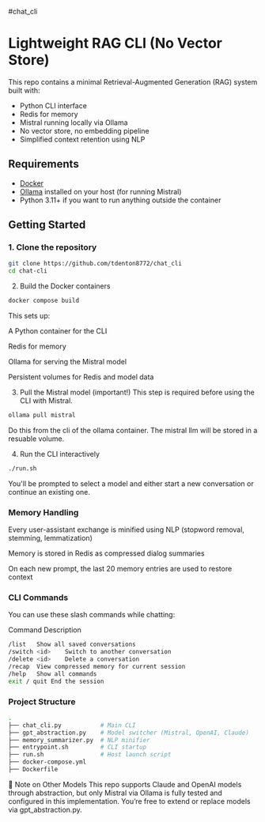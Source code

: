 #chat_cli

# Lightweight RAG CLI (No Vector Store)

This repo contains a minimal Retrieval-Augmented Generation (RAG) system built with:

- Python CLI interface
- Redis for memory
- Mistral running locally via Ollama
- No vector store, no embedding pipeline
- Simplified context retention using NLP

## Requirements

- [Docker](https://www.docker.com/)
- [Ollama](https://ollama.com/) installed on your host (for running Mistral)
- Python 3.11+ if you want to run anything outside the container

## Getting Started

### 1. Clone the repository

```bash
git clone https://github.com/tdenton8772/chat_cli
cd chat-cli
```

2. Build the Docker containers
```bash
docker compose build
```

This sets up:

A Python container for the CLI

Redis for memory

Ollama for serving the Mistral model

Persistent volumes for Redis and model data

3. Pull the Mistral model (important!)
This step is required before using the CLI with Mistral.

```bash
ollama pull mistral
```
Do this from the cli of the ollama container. The mistral llm will be stored in a resuable volume.

4. Run the CLI interactively
```bash
./run.sh
```

You'll be prompted to select a model and either start a new conversation or continue an existing one.

### Memory Handling
Every user-assistant exchange is minified using NLP (stopword removal, stemming, lemmatization)

Memory is stored in Redis as compressed dialog summaries

On each new prompt, the last 20 memory entries are used to restore context

### CLI Commands
You can use these slash commands while chatting:

Command	Description
```bash
/list	Show all saved conversations
/switch <id>	Switch to another conversation
/delete <id>	Delete a conversation
/recap	View compressed memory for current session
/help	Show all commands
exit / quit	End the session
```

### Project Structure
```bash
.
├── chat_cli.py           # Main CLI
├── gpt_abstraction.py    # Model switcher (Mistral, OpenAI, Claude)
├── memory_summarizer.py  # NLP minifier
├── entrypoint.sh         # CLI startup
├── run.sh                # Host launch script
├── docker-compose.yml
├── Dockerfile
```

🧪 Note on Other Models
This repo supports Claude and OpenAI models through abstraction, but only Mistral via Ollama is fully tested and configured in this implementation. You’re free to extend or replace models via gpt_abstraction.py.


